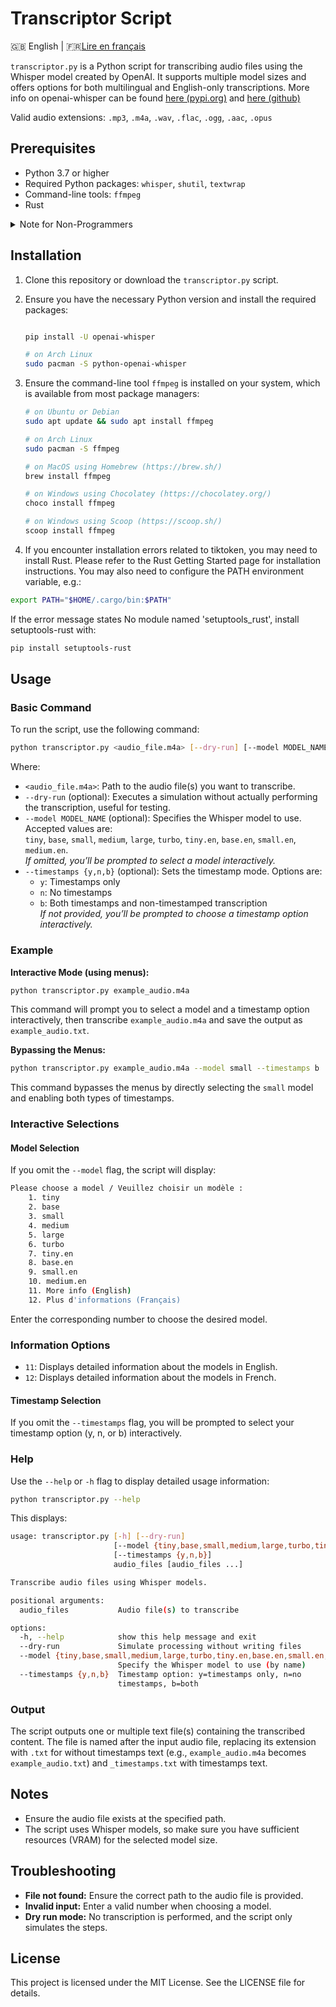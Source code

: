 # Transcriptor Script

🇬🇧 English | 🇫🇷[Lire en français](README_fr.md)

`transcriptor.py` is a Python script for transcribing audio files using the Whisper model created by OpenAI. It supports multiple model sizes and offers options for both multilingual and English-only transcriptions.
More info on openai-whisper can be found [here (pypi.org)](https://pypi.org/project/openai-whisper/) and [here (github)](https://github.com/openai/whisper)

Valid audio extensions: `.mp3`, `.m4a`, `.wav`, `.flac`, `.ogg`, `.aac`, `.opus`

## Prerequisites

- Python 3.7 or higher
- Required Python packages: `whisper`, `shutil`, `textwrap`
- Command-line tools: `ffmpeg`
- Rust

<details>
  <summary>Note for Non-Programmers</summary>
You only need to install the `whisper` package separately because it's not included with Python. The other packages like `shutil` and `textwrap` come pre-installed with Python, so you don't need to worry about them.
</details>

## Installation

1. Clone this repository or download the `transcriptor.py` script.
2. Ensure you have the necessary Python version and install the required packages:

   ```bash

   pip install -U openai-whisper

   # on Arch Linux
   sudo pacman -S python-openai-whisper
   ```

3. Ensure the command-line tool `ffmpeg` is installed on your system, which is available from most package managers:

   ```bash
   # on Ubuntu or Debian
   sudo apt update && sudo apt install ffmpeg
   
   # on Arch Linux
   sudo pacman -S ffmpeg
   
   # on MacOS using Homebrew (https://brew.sh/)
   brew install ffmpeg
   
   # on Windows using Chocolatey (https://chocolatey.org/)
   choco install ffmpeg
   
   # on Windows using Scoop (https://scoop.sh/)
   scoop install ffmpeg
   ```

4. If you encounter installation errors related to tiktoken, you may need to install Rust. Please refer to the Rust Getting Started page for installation instructions. You may also need to configure the PATH environment variable, e.g.:

  ```bash
  export PATH="$HOME/.cargo/bin:$PATH"
  ```

If the error message states No module named 'setuptools_rust', install setuptools-rust with:

  ```bash
  pip install setuptools-rust
  ```

## Usage

### Basic Command

To run the script, use the following command:

```bash
python transcriptor.py <audio_file.m4a> [--dry-run] [--model MODEL_NAME] [--timestamps {y,n,b}]
```

Where:

- `<audio_file.m4a>`: Path to the audio file(s) you want to transcribe.
- `--dry-run` (optional): Executes a simulation without actually performing the transcription, useful for testing.
- `--model MODEL_NAME` (optional): Specifies the Whisper model to use. Accepted values are:  
  `tiny`, `base`, `small`, `medium`, `large`, `turbo`, `tiny.en`, `base.en`, `small.en`, `medium.en`.  
  *If omitted, you’ll be prompted to select a model interactively.*
- `--timestamps {y,n,b}` (optional): Sets the timestamp mode. Options are:  
  - `y`: Timestamps only  
  - `n`: No timestamps  
  - `b`: Both timestamps and non-timestamped transcription  
  *If not provided, you’ll be prompted to choose a timestamp option interactively.*

### Example

**Interactive Mode (using menus):**

```bash
python transcriptor.py example_audio.m4a
```

This command will prompt you to select a model and a timestamp option interactively, then transcribe `example_audio.m4a` and save the output as `example_audio.txt`.

**Bypassing the Menus:**

```bash
python transcriptor.py example_audio.m4a --model small --timestamps b
```

This command bypasses the menus by directly selecting the `small` model and enabling both types of timestamps.

### Interactive Selections

#### Model Selection

If you omit the `--model` flag, the script will display:

```sh
Please choose a model / Veuillez choisir un modèle :
    1. tiny
    2. base
    3. small
    4. medium
    5. large
    6. turbo
    7. tiny.en
    8. base.en
    9. small.en
    10. medium.en
    11. More info (English)
    12. Plus d'informations (Français)
```

Enter the corresponding number to choose the desired model.

### Information Options

- `11`: Displays detailed information about the models in English.
- `12`: Displays detailed information about the models in French.

#### Timestamp Selection

If you omit the `--timestamps` flag, you will be prompted to select your timestamp option (y, n, or b) interactively.

### Help

Use the `--help` or `-h` flag to display detailed usage information:

```bash
python transcriptor.py --help
```

This displays:

```sh
usage: transcriptor.py [-h] [--dry-run]
                       [--model {tiny,base,small,medium,large,turbo,tiny.en,base.en,small.en,medium.en}]
                       [--timestamps {y,n,b}]
                       audio_files [audio_files ...]

Transcribe audio files using Whisper models.

positional arguments:
  audio_files           Audio file(s) to transcribe

options:
  -h, --help            show this help message and exit
  --dry-run             Simulate processing without writing files
  --model {tiny,base,small,medium,large,turbo,tiny.en,base.en,small.en,medium.en}
                        Specify the Whisper model to use (by name)
  --timestamps {y,n,b}  Timestamp option: y=timestamps only, n=no
                        timestamps, b=both
```

### Output

The script outputs one or multiple text file(s) containing the transcribed content. The file is named after the input audio file, replacing its extension with `.txt` for without timestamps text (e.g., `example_audio.m4a` becomes `example_audio.txt`) and `_timestamps.txt` with timestamps text.

## Notes

- Ensure the audio file exists at the specified path.
- The script uses Whisper models, so make sure you have sufficient resources (VRAM) for the selected model size.

## Troubleshooting

- **File not found:** Ensure the correct path to the audio file is provided.
- **Invalid input:** Enter a valid number when choosing a model.
- **Dry run mode:** No transcription is performed, and the script only simulates the steps.

## License

This project is licensed under the MIT License. See the LICENSE file for details.
